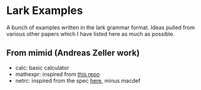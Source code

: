 # Lark Examples

A bunch of examples written in the lark grammar format. Ideas pulled from various other papers which I have listed here as much as possible. 


## From mimid (Andreas Zeller work)

- calc: basic calculator
- mathexpr: inspired from [this repo](https://github.com/louisfisch/mathematical-expressions-parser/blob/master/eval.py)
- netrc: inspired from the spec [here](https://www.ibm.com/support/knowledgecenter/en/ssw_aix_72/filesreference/netrc.html), minus macdef
